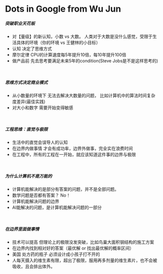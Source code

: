 # Dots in Google from Wu Jun

##### 突破职业天花板  
+ 对【量级】的新认知，小数 vs 大数。 人类对于大数是没什么感觉，受限于生活具体的环境（你的环境 vs 王健林的小目标）  
+ 认知 决定了思维方式  
+ 摩尔定律 CPU的计算速度每5年提升10倍，每10年提升100倍  
+ 做产品前 先去思考要满足未来5年的condition(Steve Jobs是不是这样思考的)  

<br>

##### 思维方式决定商业模式  
+ 从小数量的环境下 无法去解决大数量的问题， 比如计算机中的算法时间复杂度差异(最佳实践)  
+ 对大小和数字 需要开始变得敏感  

<br>

##### 工程思维：直觉与极限  
+ 生活中的直觉会误导人的认知  
+ 在边界内做事情 才会有成功率，边界外做事，完全实在浪费时间  
+ 在工程中，所有的工程在一开始，就应该知道这件事的边界与极限  

<br>

##### 为什么计算机不是万能的  
+ 计算机能解决的是部分有答案的问题，并不是全部问题。  
+ 数学问题是否都有答案？ No！  
+ 计算机能解决问题的边界  
+ AI能解决的问题，是计算机能解决问题的一部分  

<br>

##### 在边界里面做事情  
+ 技术可以提高 但理论上的极限没发突破，比如鸟巢大面积钢结构的施工方案  
+ 在边界内找到相对好的答案（最优解 or 找出最优解的概率区间）  
+ 美国 处方药的瓶子 必须设计成小孩子打不开的  
+ 人每天摄入的维生素有限，超出了极限，服用再多剂量的维生素片，也不会被吸收，且会排出体外。  



